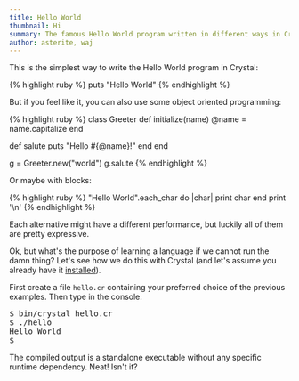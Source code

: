 ```yaml
---
title: Hello World
thumbnail: Hi
summary: The famous Hello World program written in different ways in Crystal
author: asterite, waj
---
```


This is the simplest way to write the Hello World program in Crystal:

{% highlight ruby %}
puts "Hello World"
{% endhighlight %}

But if you feel like it, you can also use some object oriented programming:

{% highlight ruby %}
class Greeter
  def initialize(name)
    @name = name.capitalize
  end

  def salute
    puts "Hello #{@name}!"
  end
end

g = Greeter.new("world")
g.salute
{% endhighlight %}

Or maybe with blocks:

{% highlight ruby %}
"Hello World".each_char do |char|
  print char
end
print '\n'
{% endhighlight %}

Each alternative might have a different performance, but luckily all of them are pretty expressive.

Ok, but what's the purpose of learning a language if we cannot run the damn thing? Let's see how we do this with Crystal
(and let's assume you already have it [installed](https://crystal-lang.org/docs/installation/index.html)).

First create a file `hello.cr` containing your preferred choice of the previous examples.
Then type in the console:

<pre class="code">
$ bin/crystal hello.cr
$ ./hello
Hello World
$
</pre>

The compiled output is a standalone executable without any specific runtime dependency. Neat! Isn't it?

